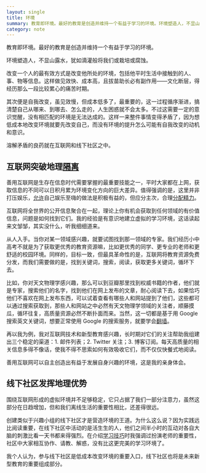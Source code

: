 ```yaml
---
layout: single
title: 环境
summary: 教育即环境。最好的教育是创造并维持一个有益于学习的环境。环境塑造人，不显山露水，犹如滴灌般将我们或栽培或腐蚀。
category: note
---
```


教育即环境。最好的教育是创造并维持一个有益于学习的环境。

环境塑造人，不显山露水，犹如滴灌般将我们或栽培或腐蚀。

改变一个人的最有效方式是改变他所处的环境，包括他平时生活中接触到的人、事、物等信息。这样做见效快、成本高，且拔苗助长必有副作用——文化断层，得经历那么一段比较累心的痛苦时期。

其次便是自我改变，虽见效慢，但成本低多了，最重要的，这一过程循序渐进，搞清楚自己从哪来、到哪去、怎么走的，人生困惑就不会太多。不过这需要一定的意识觉醒，没有相匹配的环境是无法达成的。这样一来整件事情变得矛盾了，因为想低成本地改变环境就要先改变自己，而没有环境的提升怎么可能有自我改变的动机和意识。

溶解矛盾的良药就在互联网和线下社区之中。

## 互联网突破地理[隔离](/note/segregate.html)

善用互联网是生存在信息时代需要掌握的最重要技能之一，平时大家都在上网，获取信息的不同可以日积月累为环境变化方向的巨大差异。值得强调的是，这里并非打压娱乐，[允许](/note/allow.html)自己娱乐至嗨的做法是积极有益的，但应分主次，合理[分配精力](/note/focus.html)。

互联网将全世界的公开信息聚合在一起，理论上你有机会获取到任何领域的有价值信息，问题是如何找到它们。我的经验是有意识地建立虚拟的学习环境，这话读起来文邹邹，其实没什么，听我细细道来。

从人入手。当你对某一领域感兴趣，就要试图找到那一领域的专家。我们经历小中高考不就是为了获取更优秀的教育资源嘛，比如更优秀的同学、更专业的老师和更舒适的校园环境。同样的，目标一致，但最具革命性的是，互联网将教育资源免费分发，而我们需要做的是，找到关键词，搜索，阅读，获取更多关键词，循环下去。

比如，你对天文物理学感兴趣，那么可以到豆瓣那里找到权威书籍的作者，他们就是专家，搜索他们的名字，找到他们在网上发布的文章，耐心阅读下去，如果恰巧他们不喜欢在网上发布东西，可以试着查看有哪些人和网站提到了他们，这些都可以通过搜索获取到，那些人和网站之中必然有天文物理学领域的关注者，顺藤摸瓜，循环往复，高质量资源必然不断扑面而来。当然，这一切都是基于用 Google 搜索英文关键词，想要正常使用 Google 的搜索服务，就要学会[翻墙](/note/fuckgfw.html)。

再以我为例，我对互联网技术和新型教育感兴趣，长时期对它们的关注帮助我组建出三个稳定的渠道：1. 邮件列表；2. Twitter 关注；3. 博客订阅。每天高质量的相关信息多得不像话，使我不得不思索如何有效吸收它们，而不仅仅快餐式地阅读。

善用互联网可以自主创造出有益于发展自身兴趣的环境，这是我的亲身体会。

## 线下社区发挥地理优势

围绕互联网形成的虚拟环境并不足够稳定，它只占据了我们一部分注意力，虽然这部分在日趋增加，但和我们离线生活的重要性相比，还差得很远。

创建类似于兴趣小组的线下社区才是营造环境的王道。为什么这么说？因为实践远比阅读重要，在线下社区中活动的是活生生的人，他们之间半小时的互动对各自大脑的刺激比看一天书都来得强烈。在介绍[学习技巧](/note/learning.html)时我强调过扮演老师的重要性，社区中大家相互协作、请教、解惑，没有比这更完美的学习环境了。

我个人认为，参与线下社区是低成本改变环境的重要入口，线下社区也将是未来新型教育的重要组成部分。
